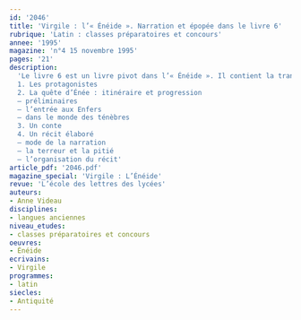 ```yaml
---
id: '2046'
title: 'Virgile : l’« Énéide ». Narration et épopée dans le livre 6'
rubrique: 'Latin : classes préparatoires et concours'
annee: '1995'
magazine: 'n°4 15 novembre 1995'
pages: '21'
description: 
  'Le livre 6 est un livre pivot dans l’« Énéide ». Il contient la transition narrative de l’errance à la conquête de l’Hespérie par les Troyens. Il clôt les épreuves de leur progression horizontale à la surface de la terre par une dernière étape du voyage, une descente aux Enfers qui transpose dans l’épopée latine la navigation d’Ulysse aux confins du monde pour sa visite aux morts.  Il raconte la clôture du passé, depuis la chute de Troie jusqu’à l’épisode carthaginois. Et il est en même temps le lieu d’une révélation qui articule le destin historique de Rome à une cosmologie, en postulant une continuité du passé et du devenir, de la vie et de la mort.
  1. Les protagonistes
  2. La quête d’Énée : itinéraire et progression
  – préliminaires
  – l’entrée aux Enfers
  – dans le monde des ténèbres
  3. Un conte
  4. Un récit élaboré
  – mode de la narration
  – la terreur et la pitié
  – l’organisation du récit'
article_pdf: '2046.pdf'
magazine_special: 'Virgile : L’Énéide'
revue: 'L’école des lettres des lycées'
auteurs:
- Anne Videau
disciplines:
- langues anciennes
niveau_etudes:
- classes préparatoires et concours
oeuvres:
- Énéide
ecrivains:
- Virgile
programmes:
- latin
siecles:
- Antiquité
---
```

